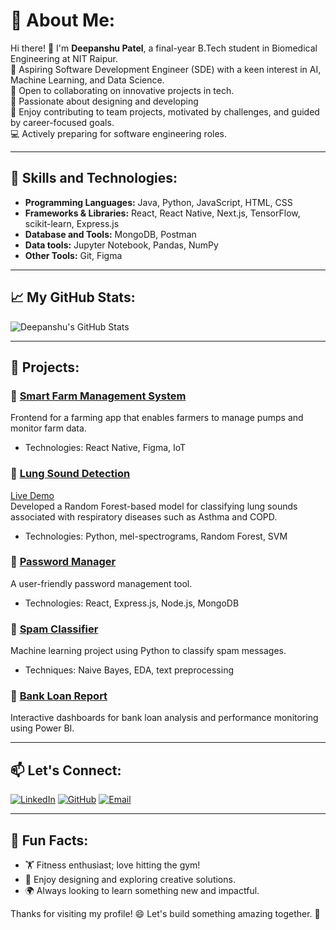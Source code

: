# 💫 About Me:
Hi there! 👋 I'm **Deepanshu Patel**, a final-year B.Tech student in Biomedical Engineering at NIT Raipur.<br>
🚀 Aspiring Software Development Engineer (SDE) with a keen interest in AI, Machine Learning, and Data Science.<br>
💼 Open to collaborating on innovative projects in tech.<br>
🎨 Passionate about designing and developing<br>
💪 Enjoy contributing to team projects, motivated by challenges, and guided by career-focused goals.<br>
💻 Actively preparing for software engineering roles.<br>

---

## 🚀 Skills and Technologies:
- **Programming Languages:** Java, Python, JavaScript, HTML, CSS
- **Frameworks & Libraries:** React, React Native, Next.js, TensorFlow, scikit-learn, Express.js
- **Database and Tools:** MongoDB, Postman
- **Data tools:** Jupyter Notebook, Pandas, NumPy
- **Other Tools:** Git, Figma

---

## 📈 My GitHub Stats:
![Deepanshu's GitHub Stats](https://github-readme-stats.vercel.app/api?username=Deepanshu9229&show_icons=true&theme=radical)

---

## 🌟 Projects:
### 🔹 [Smart Farm Management System](https://github.com/your-repo)
Frontend for a farming app that enables farmers to manage pumps and monitor farm data.
- Technologies: React Native, Figma, IoT

### 🔹 [Lung Sound Detection](https://github.com/Deepanshu9229/lung_sound_classification)  
[Live Demo](https://lsd-47kq.onrender.com)  
Developed a Random Forest-based model for classifying lung sounds associated with respiratory diseases such as Asthma and COPD.  
- Technologies: Python, mel-spectrograms, Random Forest, SVM

### 🔹 [Password Manager](https://github.com/Deepanshu9229/Password_Manager)
A user-friendly password management tool.
- Technologies: React, Express.js, Node.js, MongoDB

### 🔹 [Spam Classifier](https://github.com/Deepanshu9229/Spam_Classifier)
Machine learning project using Python to classify spam messages.
- Techniques: Naive Bayes, EDA, text preprocessing

### 🔹 [Bank Loan Report](https://github.com/Deepanshu9229/LoanVista)
Interactive dashboards for bank loan analysis and performance monitoring using Power BI.





---

## 📫 Let's Connect:
[![LinkedIn](https://img.shields.io/badge/LinkedIn-Deepanshu%20Patel-blue?style=flat&logo=linkedin)](https://www.linkedin.com/in/deepanshu-offi/)
[![GitHub](https://img.shields.io/badge/GitHub-deepanshu--patel-black?style=flat&logo=github)](https://github.com/deepanshu-patel)
[![Email](https://img.shields.io/badge/Email-Contact%20Me-orange?style=flat&logo=gmail)](mailto:deepanshupatel9229@gmail.com)

---

## 🎯 Fun Facts:
- 🏋️ Fitness enthusiast; love hitting the gym!
- 🎨 Enjoy designing and exploring creative solutions.
- 🌍 Always looking to learn something new and impactful.

Thanks for visiting my profile! 😄 Let's build something amazing together. 🚀
